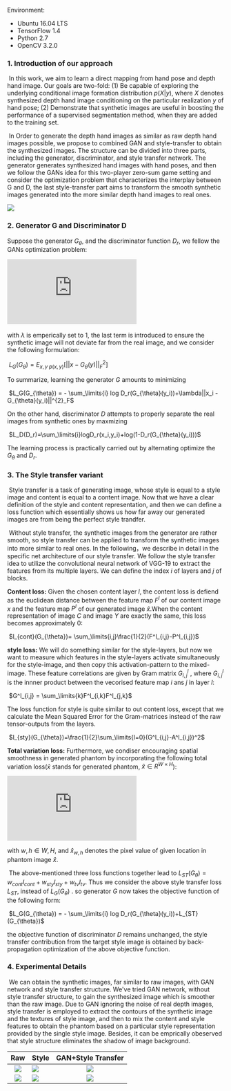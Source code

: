 Environment:

- Ubuntu 16.04 LTS
- TensorFlow 1.4
- Python 2.7
- OpenCV 3.2.0

### 1. Introduction of our approach

​	In this work, we aim to learn a direct mapping from hand pose and depth hand image. Our goals are two-fold: (1) Be capable of exploring the underlying conditional image formation distribution $p(X|y)$, where $X$ denotes synthesized depth hand image conditioning on the particular realization $y$ of hand pose; (2) Demonstrate that synthetic images are useful in boosting the performance of a supervised segmentation method, when they are added to the training set. 

​	In Order to generate the depth hand images as similar as raw depth hand images possible, we propose to combined GAN and style-transfer to obtain the synthesized images.  The structure can be divided into three parts, including the generator, discriminator, and style transfer network. The generator generates synthesized hand images with hand poses, and then we follow the GANs idea for this two-player zero-sum game setting and consider the optimization problem that characterizes the interplay between G and D, the last style-transfer part aims to transform the smooth synthetic images generated into the more similar depth hand images to real ones.

![](http://ww1.sinaimg.cn/large/b4c0024fgy1fsxrhkd0s3j21y51ao40b.jpg)

### 2. Generator G and Discriminator D

Suppose the generator $G_{\theta}$, and the discriminator function $D_{r}$, we fellow the GANs optimization problem:

​![](https://latex.codecogs.com/gif.latex?%24%5Cmin%20%5Cmax%20L%28%7B%7BG%7D_%7B%5Ctheta%20%7D%7D%2C%7B%7BD%7D_%7Br%7D%7D%29%3D%7B%7BE%7D_%7Bx%2Cy%5Ctext%7B%20%7D%5C%21%5C%21%5Ctilde%7B%5C%20%7D%5C%21%5C%21%5Ctext%7B%20p%28x%2Cy%29%7D%7D%7D%5B%5Clog%20%7B%7BD%7D_%7Br%7D%7D%28x%2Cy%29%5D&plus;%7B%7BE%7D_%7By%5Ctilde%7B%5C%20%7Dp%28y%29%7D%7D%5B%5Clog%20%281-%7B%7BD%7D_%7Br%7D%7D%28%7B%7BG%7D_%7B%5Ctheta%20%7D%7D%28y%29%29%29%5D%20&plus;%20%5Clambda%20L_%7BG%7D%28G_%7B%5Ctheta%7D%29%24)


with $\lambda$ is emperically set to 1, the last term is introduced to ensure the synthetic image will not deviate far from the real image, and we consider the following formulation:

​                $L_{G}(G_{\theta}) = E_{x,y~p(x,y)}[||x-G_{\theta}(y)||^{2}_{F}]$

To summarize, learning the generator $G$ amounts to minimizing

​               $L_G(G_{\theta}) = - \sum_\limits{i} log D_r(G_{\theta}(y_i))+\lambda||x_i - G_{\theta}(y_i)||^{2}_F$

On the other hand, discriminator $D$ attempts to properly separate the real images from synthetic ones by maxmizing

​               $L_D(D_r)=\sum_\limits{i}logD_r(x_i,y_i)+log(1-D_r(G_{\theta}(y_i)))$

The learning process is practically carried out by alternating optimize the $G_{\theta}$ and $D_r$.

### 3. The Style transfer variant

​	Style transfer is a task of generating image, whose style is equal to a style image and content is equal to a content image. Now that we have a clear definition of the style and content representation, and then we can define a loss function which essentially shows us how far away our generated images are from being the perfect style trandfer.

​	Without style transfer, the synthetic images from the generator are rather smooth, so style transfer can be applied to transform the synthetic images into more similar to real ones. In the following，we describe in detail in the specific net architecture of our style transfer. We follow the style transfer idea to utilize the convolutional neural network of VGG-19 to extract the features from its multiple layers.  We can define the index $i$ of layers and $j$ of blocks.

**Content loss:** Given the chosen content layer $l$, the content loss is defiend as the euclidean distance between the feature map $F^l$ of our content image $x$ and the feature map $P^l$ of our generated image $\hat{x}$.When the content representation of image $C$ and image $Y$ are exactly the same, this loss becomes approximately 0:

​	      $l_{cont}(G_{\theta})= \sum_\limits{i,j}\frac{1}{2}(F^l_{i,j}-P^l_{i,j})$

**style loss:** We will do something similar for the style-layers, but now we want to measure which features in the style-layers activate simultaneously for the style-image, and then copy this activation-pattern to the mixed-image. These feature correlations are given by Gram matrix $G^l_{i,j}$ , where $G^l_{i,j}$ is the innner product between the vecorised feature map $i$ ans $j$ in layer $l$:

​	     $G^l_{i,j} = \sum_\limits{k}F^l_{i,k}F^l_{j,k}$

The loss function for style is quite similar to out content loss, except that we calculate the Mean Squared Error for the Gram-matrices instead of the raw tensor-outputs from the layers.

​             $l_{sty}(G_{\theta})=\frac{1}{2}\sum_\limits{l=0}(G^l_{i,j}-A^l_{i,j})^2$

**Total variation loss:** Furthermore, we condiser encouraging spatial smoothness in generated phantom by incorporating the following total variation loss($\hat{x}$ stands for generated phantom, $\hat{x} \in R^{W \times H}$):

![](https://latex.codecogs.com/gif.latex?l_%7Btv%7D%28G_%7B%5Ctheta%7D%29%3D%20%5Csum_%7Bw%2Ch%7D%28%7C%7C%5Chat%7Bx%7D_%7Bw%2Ch&plus;1%7D-%5Chat%7Bx%7D_%7Bw%2Ch%7D%7C%7C%5E2_2%29&plus;%7C%7C%5Chat%7Bx%7D_%7Bw&plus;1%2Ch%7D-%5Chat%7Bx%7D_%7Bw%2Ch%7D%7C%7C%5E2_2)

with $w,h \in W,H$, and $\hat{x}_{w,h}$ denotes the pixel value of  given location in phantom image $\hat{x}$.

​	The above-mentioned three loss functions together lead to $L_{ST}(G_{\theta})=w_{cont}l_{cont}+w_{sty}l_{sty}+w_{tv}l_{tv}$. Thus we consider the above style transfer loss $L_{ST}$, instead of $L_{G}(G_{\theta})$ . so generator $G$ now takes the objective function of the following form:

​               $L_G(G_{\theta}) = - \sum_\limits{i} log D_r(G_{\theta}(y_i))+L_{ST}(G_{\theta})$

the objective function of discriminator $D$ remains unchanged, the style transfer contribution from the target style image is obtained by back-propagation optimization of the above objective function.

### 4. Experimental Details

​	We can obtain the synthetic images, far similar to raw images, with GAN network and style transfer structure. We've tried GAN network, without style transfer structure, to gain the synthesized image which is smoother than the raw image. Due to GAN ignoring the noise of real depth images, style transfer is employed to extract the contours of the synthetic image and the textures of style image, and then to mix the content and style features to obtain the phantom based on a particular style representation provided by the single style image. Besides, it can be  emprically obeserved that style structure eliminates the shadow of image background. 



|                             Raw                              | Style                                                        |                      GAN+Style Transfer                      |
| :----------------------------------------------------------: | ------------------------------------------------------------ | :----------------------------------------------------------: |
| ![](http://ww1.sinaimg.cn/large/b4c0024fgy1ft13cf47zyj20hs0dc0t1.jpg) | ![](http://ww1.sinaimg.cn/large/b4c0024fgy1ft13sksy1lj203k03kgle.jpg) | ![](http://ww1.sinaimg.cn/large/b4c0024fgy1ft13bveja3j20hs0dcq3s.jpg) |
| ![](http://ww1.sinaimg.cn/large/b4c0024fgy1ft13clcrzmj20hs0dcmxe.jpg) | ![](http://ww1.sinaimg.cn/large/b4c0024fgy1ft13sksy1lj203k03kgle.jpg) | ![](http://ww1.sinaimg.cn/large/b4c0024fgy1ft13c67thgj20hs0dcjs9.jpg) |


























